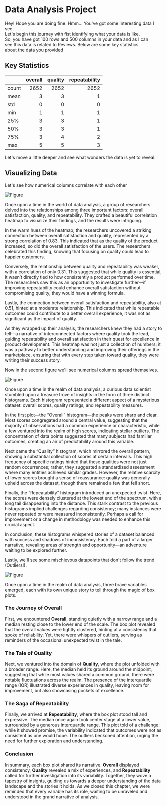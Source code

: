 
# Data Analysis Project 
Hey! Hope you are doing fine. Hmm... You've got some interesting data I see.  
Let's begin this journey with fist identifying what your data is like.  
So, you have got 100 rows and 500 columns in your data and as I can  
see this data is related to Reviews. Below are some key statistics  
about the data you provided  

## Key Statistics
|       |   overall |   quality |   repeatability |
|:------|----------:|----------:|----------------:|
| count |      2652 |      2652 |            2652 |
| mean  |         3 |         3 |               1 |
| std   |         0 |         0 |               0 |
| min   |         1 |         1 |               1 |
| 25%   |         3 |         3 |               1 |
| 50%   |         3 |         3 |               1 |
| 75%   |         3 |         4 |               2 |
| max   |         5 |         5 |               3 |  
  
Let's move a little deeper and see what wonders the data is yet to reveal.
  
## Visualizing Data
Let's see how numerical columns correlate with each other  
  
![Figure](./corr_hmap.png)

  
Once upon a time in the world of data analysis, a group of researchers delved into the relationships among three important factors: overall satisfaction, quality, and repeatability. They crafted a beautiful correlation heatmap to visualize their findings, and the results were intriguing.

In the warm hues of the heatmap, the researchers uncovered a striking connection between overall satisfaction and quality, represented by a strong correlation of 0.83. This indicated that as the quality of the product increased, so did the overall satisfaction of the users. The researchers celebrated this finding, knowing that focusing on quality could lead to happier customers.

Conversely, the relationship between quality and repeatability was weaker, with a correlation of only 0.31. This suggested that while quality is essential, it wasn’t directly tied to how consistently a product performed over time. The researchers saw this as an opportunity to investigate further—if improving repeatability could enhance overall satisfaction without compromising quality, they would have a winning formula.

Lastly, the connection between overall satisfaction and repeatability, also at 0.51, hinted at a moderate relationship. This indicated that while repeatable outcomes could contribute to a better overall experience, it was not as significant as the impact of quality.

As they wrapped up their analysis, the researchers knew they had a story to tell—a narrative of interconnected factors where quality took the lead, guiding repeatability and overall satisfaction in their quest for excellence in product development. This heatmap was not just a collection of numbers; it was a pathway to better understanding and improving their offerings in the marketplace, ensuring that with every step taken toward quality, they were writing their success story. 

Now in the second figure we'll see numerical columns spread themselves.  
  
![Figure](./histogram.png)

  
Once upon a time in the realm of data analysis, a curious data scientist stumbled upon a treasure trove of insights in the form of three distinct histograms. Each histogram represented a different aspect of a mysterious dataset: overall scores, quality ratings, and repeatability measures.

In the first plot—the “Overall” histogram—the peaks were sharp and clear. Most scores congregated around a central value, suggesting that the majority of observations had a common experience or characteristic, while a few ventured into the realm of high scores, indicating stellar outliers. The concentration of data points suggested that many subjects had familiar outcomes, creating an air of predictability around this variable.

Next came the “Quality” histogram, which mirrored the overall pattern, showing a substantial collection of scores at certain intervals. This high frequency of specific ratings hinted that these qualities were not just random occurrences; rather, they suggested a standardized assessment where many entities achieved similar grades. However, the relative scarcity of lower scores brought a sense of reassurance: quality was generally upheld across the dataset, though there remained a few that fell short.

Finally, the “Repeatability” histogram introduced an unexpected twist. Here, the scores were densely clustered at the lowest end of the spectrum, with a long tail disappearing into the distance. This stark contrast to the previous histograms implied challenges regarding consistency; many instances were never repeated or were measured inconsistently. Perhaps a call for improvement or a change in methodology was needed to enhance this crucial aspect.

In conclusion, these histograms whispered stories of a dataset balanced with success and shadows of inconsistency. Each told a part of a larger narrative, revealing areas of strength and opportunity—an adventure waiting to be explored further.

Lastly, we'll see some mischievous datapoints that don't follow the trend (Outliers!).  
  
![Figure](./box_plot.png)

  
Once upon a time in the realm of data analysis, three brave variables emerged, each with its own unique story to tell through the magic of box plots.

### The Journey of Overall
First, we encountered **Overall**, standing quietly with a narrow range and a median resting close to the lower end of the scale. The box plot revealed that the overall values were tightly clustered, hinting at a consistency that spoke of reliability. Yet, there were whispers of outliers, serving as reminders of the occasional unexpected twist in the tale.

### The Tale of Quality
Next, we ventured into the domain of **Quality**, where the plot unfolded with a broader range. Here, the median held its ground around the midpoint, suggesting that while most values shared a common ground, there were notable fluctuations across the realm. The presence of the interquartile range (IQR) illustrated diverse experiences in quality, leaving room for improvement, but also showcasing pockets of excellence.

### The Saga of Repeatability
Finally, we arrived at **Repeatability**, where the box plot stood tall and expressive. The median once again took center stage at a lower value, surrounded by a generous interquartile range. This plot told of a challenge: while it showed promise, the variability indicated that outcomes were not as consistent as one would hope. The outliers beckoned attention, urging the need for further exploration and understanding.

### Conclusion
In summary, each box plot shared its narrative. **Overall** displayed consistency, **Quality** revealed a mix of experiences, and **Repeatability** called for further investigation into its variability. Together, they wove a tapestry of insights, guiding us towards a deeper understanding of the data landscape and the stories it holds. As we closed this chapter, we were reminded that every variable has its role, waiting to be unraveled and understood in the grand narrative of analysis.

